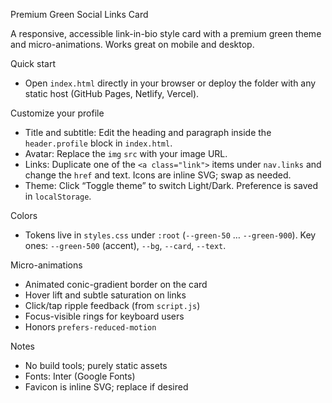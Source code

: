 Premium Green Social Links Card

A responsive, accessible link-in-bio style card with a premium green theme and micro-animations. Works great on mobile and desktop.

Quick start
- Open `index.html` directly in your browser or deploy the folder with any static host (GitHub Pages, Netlify, Vercel).

Customize your profile
- Title and subtitle: Edit the heading and paragraph inside the `header.profile` block in `index.html`.
- Avatar: Replace the `img` `src` with your image URL.
- Links: Duplicate one of the `<a class="link">` items under `nav.links` and change the `href` and text. Icons are inline SVG; swap as needed.
- Theme: Click “Toggle theme” to switch Light/Dark. Preference is saved in `localStorage`.

Colors
- Tokens live in `styles.css` under `:root` (`--green-50` … `--green-900`). Key ones: `--green-500` (accent), `--bg`, `--card`, `--text`.

Micro-animations
- Animated conic-gradient border on the card
- Hover lift and subtle saturation on links
- Click/tap ripple feedback (from `script.js`)
- Focus-visible rings for keyboard users
- Honors `prefers-reduced-motion`

Notes
- No build tools; purely static assets
- Fonts: Inter (Google Fonts)
- Favicon is inline SVG; replace if desired


